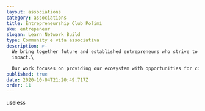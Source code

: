 ```yaml
---
layout: associations
category: associations
title: Entrepreneurship Club Polimi
sku: entrepeneur
slogan: Learn Network Build
type: Community e vita associativa
description: >-
  We bring together future and established entrepreneurs who strive to make an
  impact.\

  Our work focuses on providing our ecosystem with opportunities for connection and ideas contamination. In doing so, we strongly believe that expanding and nurturing our network is key to the well-being of our mission.
published: true
date: 2020-10-04T21:20:49.717Z
order: 11
---
```

useless